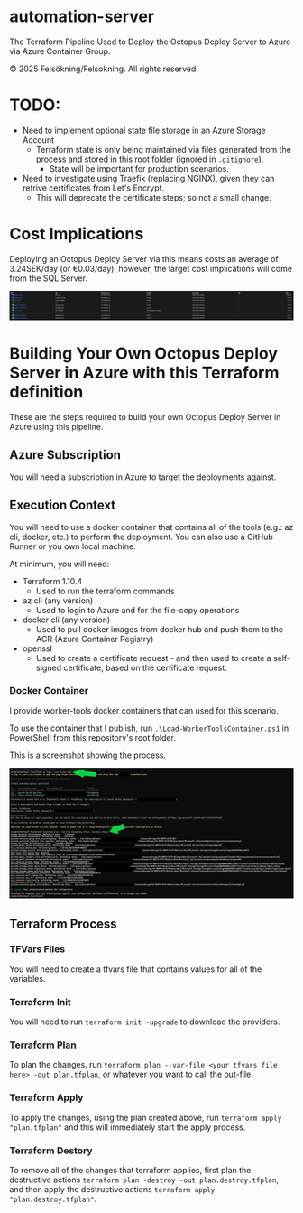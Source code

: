 # automation-server
The Terraform Pipeline Used to Deploy the Octopus Deploy Server to Azure via Azure Container Group.

🄯 2025 Felsökning/Felsokning. All rights reserved.

# TODO:
- Need to implement optional state file storage in an Azure Storage Account
    * Terraform state is only being maintained via files generated from the process and stored in this root folder (ignored in `.gitignore`).
        * State will be important for production scenarios.
- Need to investigate using Traefik (replacing NGINX), given they can retrive certificates from Let's Encrypt.
    * This will deprecate the certificate steps; so not a small change.

# Cost Implications
Deploying an Octopus Deploy Server via this means costs an average of 3.24SEK/day (or €0.03/day); however, the larget cost implications will come from the SQL Server.

![Azure Costs](./screenshots/azure_costs.png)

# Building Your Own Octopus Deploy Server in Azure with this Terraform definition
These are the steps required to build your own Octopus Deploy Server in Azure using this pipeline.

## Azure Subscription
You will need a subscription in Azure to target the deployments against.

## Execution Context
You will need to use a docker container that contains all of the tools (e.g.: az cli, docker, etc.) to perform the deployment. You can also use a GitHub Runner or you own local machine.

At minimum, you will need:

- Terraform 1.10.4
    * Used to run the terraform commands
- az cli (any version)
    * Used to login to Azure and for the file-copy operations
- docker cli (any version)
    * Used to pull docker images from docker hub and push them to the ACR (Azure Container Registry)
- openssl
    * Used to create a certificate request - and then used to create a self-signed certificate, based on the certificate request.

### Docker Container
I provide worker-tools docker containers that can used for this scenario.

To use the container that I publish, run `.\Load-WorkerToolsContainer.ps1` in PowerShell from this repository's root folder.

This is a screenshot showing the process.

![Proof of Terraform Plan from Container](./screenshots/terraform_from_container.png)

## Terraform Process

### TFVars Files
You will need to create a tfvars file that contains values for all of the variables. 

### Terraform Init
You will need to run `terraform init -upgrade` to download the providers.

### Terraform Plan
To plan the changes, run `terraform plan --var-file <your tfvars file here> -out plan.tfplan`, or whatever you want to call the out-file.

### Terraform Apply
To apply the changes, using the plan created above, run `terraform apply "plan.tfplan"` and this will immediately start the apply process.

### Terraform Destory
To remove all of the changes that terraform applies, first plan the destructive actions `terraform plan -destroy -out plan.destroy.tfplan`, and then apply the destructive actions `terraform apply "plan.destroy.tfplan"`.
